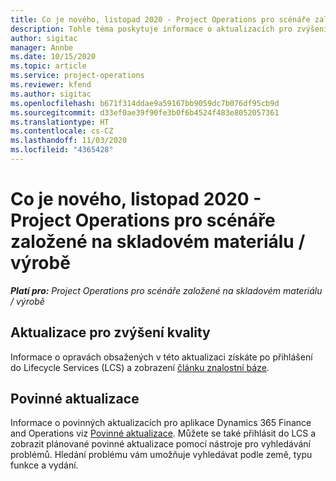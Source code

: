 ```yaml
---
title: Co je nového, listopad 2020 - Project Operations pro scénáře založené na skladovém materiálu / výrobě
description: Tohle téma poskytuje informace o aktualizacích pro zvýšení kvality, které jsou k dispozici ve verzi Project Operations z listopadu 2020 pro scénáře založené na skladovém materiálu / výrobě.
author: sigitac
manager: Annbe
ms.date: 10/15/2020
ms.topic: article
ms.service: project-operations
ms.reviewer: kfend
ms.author: sigitac
ms.openlocfilehash: b671f314ddae9a59167bb9059dc7b076df95cb9d
ms.sourcegitcommit: d33ef0ae39f90fe3b0f6b4524f483e8052057361
ms.translationtype: HT
ms.contentlocale: cs-CZ
ms.lasthandoff: 11/03/2020
ms.locfileid: "4365428"
---
```

# <a name="whats-new-november-2020---project-operations-for-stockedproduction-based-scenarios"></a>Co je nového, listopad 2020 - Project Operations pro scénáře založené na skladovém materiálu / výrobě

_**Platí pro:** Project Operations pro scénáře založené na skladovém materiálu / výrobě_

## <a name="quality-updates"></a>Aktualizace pro zvýšení kvality

Informace o opravách obsažených v této aktualizaci získáte po přihlášení do Lifecycle Services (LCS) a zobrazení [článku znalostní báze](https://fix.lcs.dynamics.com/Issue/Details?bugId=488609&amp;dbType=3&amp;qc=8251e8e1d5e2386de850599926c1adc3fec8e2ba25308036d22cdfe0a1c28fc7).

## <a name="regulatory-updates"></a>Povinné aktualizace

Informace o povinných aktualizacích pro aplikace Dynamics 365 Finance and Operations viz [Povinné aktualizace](https://docs.microsoft.com/dynamics365/finance/localizations/regulatory-updates). Můžete se také přihlásit do LCS a zobrazit plánované povinné aktualizace pomocí nástroje pro vyhledávání problémů. Hledání problému vám umožňuje vyhledávat podle země, typu funkce a vydání.
